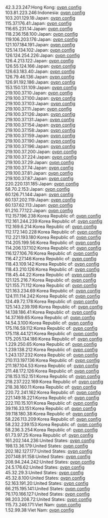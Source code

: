 42.3.23.247:Hong Kong: [ovpn config](vpn/42_3_23_247.ovpn)  
103.81.223.246:Indonesia: [ovpn config](vpn/103_81_223_246.ovpn)  
103.201.129.18:Japan: [ovpn config](vpn/103_201_129_18.ovpn)  
115.37.176.41:Japan: [ovpn config](vpn/115_37_176_41.ovpn)  
116.65.231.14:Japan: [ovpn config](vpn/116_65_231_14.ovpn)  
118.236.158.100:Japan: [ovpn config](vpn/118_236_158_100.ovpn)  
119.106.203.176:Japan: [ovpn config](vpn/119_106_203_176.ovpn)  
121.107.184.191:Japan: [ovpn config](vpn/121_107_184_191.ovpn)  
125.14.134.102:Japan: [ovpn config](vpn/125_14_134_102.ovpn)  
126.124.254.226:Japan: [ovpn config](vpn/126_124_254_226.ovpn)  
126.4.213.122:Japan: [ovpn config](vpn/126_4_213_122.ovpn)  
126.55.124.166:Japan: [ovpn config](vpn/126_55_124_166.ovpn)  
126.63.183.40:Japan: [ovpn config](vpn/126_63_183_40.ovpn)  
126.79.46.136:Japan: [ovpn config](vpn/126_79_46_136.ovpn)  
126.91.192.186:Japan: [ovpn config](vpn/126_91_192_186.ovpn)  
153.150.131.109:Japan: [ovpn config](vpn/153_150_131_109.ovpn)  
219.100.37.10:Japan: [ovpn config](vpn/219_100_37_10.ovpn)  
219.100.37.100:Japan: [ovpn config](vpn/219_100_37_100.ovpn)  
219.100.37.103:Japan: [ovpn config](vpn/219_100_37_103.ovpn)  
219.100.37.11:Japan: [ovpn config](vpn/219_100_37_11.ovpn)  
219.100.37.126:Japan: [ovpn config](vpn/219_100_37_126.ovpn)  
219.100.37.131:Japan: [ovpn config](vpn/219_100_37_131.ovpn)  
219.100.37.154:Japan: [ovpn config](vpn/219_100_37_154.ovpn)  
219.100.37.158:Japan: [ovpn config](vpn/219_100_37_158.ovpn)  
219.100.37.159:Japan: [ovpn config](vpn/219_100_37_159.ovpn)  
219.100.37.190:Japan: [ovpn config](vpn/219_100_37_190.ovpn)  
219.100.37.196:Japan: [ovpn config](vpn/219_100_37_196.ovpn)  
219.100.37.200:Japan: [ovpn config](vpn/219_100_37_200.ovpn)  
219.100.37.224:Japan: [ovpn config](vpn/219_100_37_224.ovpn)  
219.100.37.29:Japan: [ovpn config](vpn/219_100_37_29.ovpn)  
219.100.37.74:Japan: [ovpn config](vpn/219_100_37_74.ovpn)  
219.100.37.81:Japan: [ovpn config](vpn/219_100_37_81.ovpn)  
219.100.37.87:Japan: [ovpn config](vpn/219_100_37_87.ovpn)  
220.220.131.185:Japan: [ovpn config](vpn/220_220_131_185.ovpn)  
58.70.2.153:Japan: [ovpn config](vpn/58_70_2_153.ovpn)  
60.126.71.144:Japan: [ovpn config](vpn/60_126_71_144.ovpn)  
60.137.202.119:Japan: [ovpn config](vpn/60_137_202_119.ovpn)  
60.137.62.113:Japan: [ovpn config](vpn/60_137_62_113.ovpn)  
61.210.77.122:Japan: [ovpn config](vpn/61_210_77_122.ovpn)  
112.157.196.238:Korea Republic of: [ovpn config](vpn/112_157_196_238.ovpn)  
112.161.244.239:Korea Republic of: [ovpn config](vpn/112_161_244_239.ovpn)  
112.169.6.214:Korea Republic of: [ovpn config](vpn/112_169_6_214.ovpn)  
112.172.140.228:Korea Republic of: [ovpn config](vpn/112_172_140_228.ovpn)  
112.221.193.180:Korea Republic of: [ovpn config](vpn/112_221_193_180.ovpn)  
114.205.199.56:Korea Republic of: [ovpn config](vpn/114_205_199_56.ovpn)  
114.206.137.102:Korea Republic of: [ovpn config](vpn/114_206_137_102.ovpn)  
116.127.106.76:Korea Republic of: [ovpn config](vpn/116_127_106_76.ovpn)  
116.47.27.146:Korea Republic of: [ovpn config](vpn/116_47_27_146.ovpn)  
118.43.109.142:Korea Republic of: [ovpn config](vpn/118_43_109_142.ovpn)  
118.43.210.126:Korea Republic of: [ovpn config](vpn/118_43_210_126.ovpn)  
118.45.44.22:Korea Republic of: [ovpn config](vpn/118_45_44_22.ovpn)  
121.125.216.7:Korea Republic of: [ovpn config](vpn/121_125_216_7.ovpn)  
121.155.71.112:Korea Republic of: [ovpn config](vpn/121_155_71_112.ovpn)  
121.163.234.69:Korea Republic of: [ovpn config](vpn/121_163_234_69.ovpn)  
124.111.114.242:Korea Republic of: [ovpn config](vpn/124_111_114_242.ovpn)  
124.49.72.178:Korea Republic of: [ovpn config](vpn/124_49_72_178.ovpn)  
125.143.239.198:Korea Republic of: [ovpn config](vpn/125_143_239_198.ovpn)  
14.138.186.41:Korea Republic of: [ovpn config](vpn/14_138_186_41.ovpn)  
14.37.169.65:Korea Republic of: [ovpn config](vpn/14_37_169_65.ovpn)  
14.54.3.100:Korea Republic of: [ovpn config](vpn/14_54_3_100.ovpn)  
175.116.59.112:Korea Republic of: [ovpn config](vpn/175_116_59_112.ovpn)  
175.118.44.121:Korea Republic of: [ovpn config](vpn/175_118_44_121.ovpn)  
175.205.134.186:Korea Republic of: [ovpn config](vpn/175_205_134_186.ovpn)  
1.229.250.65:Korea Republic of: [ovpn config](vpn/1_229_250_65.ovpn)  
1.239.138.212:Korea Republic of: [ovpn config](vpn/1_239_138_212.ovpn)  
1.243.137.232:Korea Republic of: [ovpn config](vpn/1_243_137_232.ovpn)  
210.113.197.136:Korea Republic of: [ovpn config](vpn/210_113_197_136.ovpn)  
211.187.104.53:Korea Republic of: [ovpn config](vpn/211_187_104_53.ovpn)  
211.48.172.126:Korea Republic of: [ovpn config](vpn/211_48_172_126.ovpn)  
218.153.152.151:Korea Republic of: [ovpn config](vpn/218_153_152_151.ovpn)  
218.237.222.169:Korea Republic of: [ovpn config](vpn/218_237_222_169.ovpn)  
218.38.160.11:Korea Republic of: [ovpn config](vpn/218_38_160_11.ovpn)  
220.72.241.162:Korea Republic of: [ovpn config](vpn/220_72_241_162.ovpn)  
221.149.18.221:Korea Republic of: [ovpn config](vpn/221_149_18_221.ovpn)  
222.110.15.101:Korea Republic of: [ovpn config](vpn/222_110_15_101.ovpn)  
39.116.33.151:Korea Republic of: [ovpn config](vpn/39_116_33_151.ovpn)  
39.118.180.38:Korea Republic of: [ovpn config](vpn/39_118_180_38.ovpn)  
58.226.113.209:Korea Republic of: [ovpn config](vpn/58_226_113_209.ovpn)  
58.232.239.153:Korea Republic of: [ovpn config](vpn/58_232_239_153.ovpn)  
58.236.3.254:Korea Republic of: [ovpn config](vpn/58_236_3_254.ovpn)  
61.73.97.25:Korea Republic of: [ovpn config](vpn/61_73_97_25.ovpn)  
161.202.144.236:United States: [ovpn config](vpn/161_202_144_236.ovpn)  
198.13.36.179:United States: [ovpn config](vpn/198_13_36_179.ovpn)  
202.182.127.177:United States: [ovpn config](vpn/202_182_127_177.ovpn)  
207.148.91.158:United States: [ovpn config](vpn/207_148_91_158.ovpn)  
208.94.244.242:United States: [ovpn config](vpn/208_94_244_242.ovpn)  
24.5.176.62:United States: [ovpn config](vpn/24_5_176_62.ovpn)  
45.32.29.3:United States: [ovpn config](vpn/45_32_29_3.ovpn)  
45.32.8.100:United States: [ovpn config](vpn/45_32_8_100.ovpn)  
52.163.191.20:United States: [ovpn config](vpn/52_163_191_20.ovpn)  
66.215.195.141:United States: [ovpn config](vpn/66_215_195_141.ovpn)  
76.170.166.127:United States: [ovpn config](vpn/76_170_166_127.ovpn)  
98.203.208.72:United States: [ovpn config](vpn/98_203_208_72.ovpn)  
115.73.246.171:Viet Nam: [ovpn config](vpn/115_73_246_171.ovpn)  
1.52.99.38:Viet Nam: [ovpn config](vpn/1_52_99_38.ovpn)  
